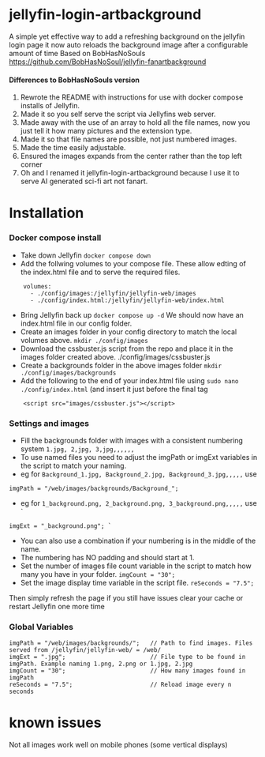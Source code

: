 # jellyfin-login-artbackground
A simple yet effective way to add a refreshing background on the jellyfin login page it now auto reloads the background image after a configurable amount of time Based on BobHasNoSouls https://github.com/BobHasNoSoul/jellyfin-fanartbackground
#### Differences to BobHasNoSouls version
1) Rewrote the README with instructions for use with docker compose installs of Jellyfin.
2) Made it so you self serve the script via Jellyfins web server.
3) Made away with the use of an array to hold all the file names, now you just tell it how many pictures and the extension type.
4) Made it so that file names are possible, not just numbered images.
5) Made the time easily adjustable.
6) Ensured the images expands from the center rather than the top left corner
7) Oh and I renamed it jellyfin-login-artbackground because I use it to serve AI generated sci-fi art not fanart.

# Installation
### Docker compose install

* Take down Jellyfin ` docker compose down `
* Add the follwing volumes to your compose file. These allow edting of the index.html file and to serve the required files.
```
    volumes:
      - ./config/images:/jellyfin/jellyfin-web/images
      - ./config/index.html:/jellyfin/jellyfin-web/index.html
```
* Bring Jellyfin back up ` docker compose up -d ` We should now have an index.html file in our config folder.
* Create an images folder in your config directory to match the local volumes above. ` mkdir ./config/images `
* Download the cssbuster.js script from the repo and place it in the images folder created above. ./config/images/cssbuster.js
* Create a backgrounds folder in the above images folder ` mkdir ./config/images/backgrounds `
* Add the following to the end of your index.html file using `sudo nano ./config/index.html` (and insert it just before the final </body> tag
```
    <script src="images/cssbuster.js"></script>
```
### Settings and images
* Fill the backgrounds folder with images with a consistent numbering system ` 1.jpg, 2,jpg, 3,jpg,,,,,, `
* To use named files you need to adjust the imgPath or imgExt variables in the script to match your naming.
*  eg for `Background_1.jpg, Background_2.jpg, Background_3.jpg,,,,,` use
```
imgPath = "/web/images/backgrounds/Background_";
```
*  eg for ` 1_background.png, 2_background.png, 3_background.png,,,,, ` use `
```
imgExt = "_background.png"; `
```
*  You can also use a combination if your numbering is in the middle of the name.
*  The numbering has NO padding and should start at 1.
* Set the number of images file count variable in the script to match how many you have in your folder. ` imgCount = "30"; `
* Set the image display time variable in the script file. ` reSeconds = "7.5"; `

Then simply refresh the page if you still have issues clear your cache or restart Jellyfin one more time

### Global Variables
```
imgPath = "/web/images/backgrounds/";   // Path to find images. Files served from /jellyfin/jellyfin-web/ = /web/
imgExt = ".jpg";                        // File type to be found in imgPath. Example naming 1.png, 2.png or 1.jpg, 2.jpg
imgCount = "30";                        // How many images found in imgPath
reSeconds = "7.5";                      // Reload image every n seconds
```

# known issues 
Not all images work well on mobile phones (some vertical displays)
